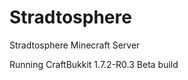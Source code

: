 Stradtosphere
=============

Stradtosphere Minecraft Server

Running CraftBukkit 1.7.2-R0.3 Beta build